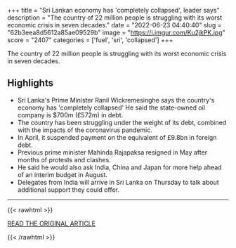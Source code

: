 +++
title = "Sri Lankan economy has 'completely collapsed', leader says"
description = "The country of 22 million people is struggling with its worst economic crisis in seven decades."
date = "2022-06-23 04:40:40"
slug = "62b3eea8d5612a85ae09529b"
image = "https://i.imgur.com/Ku2jkPK.jpg"
score = "2407"
categories = ['fuel', 'sri', 'collapsed']
+++

The country of 22 million people is struggling with its worst economic crisis in seven decades.

## Highlights

- Sri Lanka's Prime Minister Ranil Wickremesinghe says the country's economy has 'completely collapsed' He said the state-owned oil company is $700m (£572m) in debt.
- The country has been struggling under the weight of its debt, combined with the impacts of the coronavirus pandemic.
- In April, it suspended payment on the equivalent of £9.8bn in foreign debt.
- Previous prime minister Mahinda Rajapaksa resigned in May after months of protests and clashes.
- He said he would also ask India, China and Japan for more help ahead of an interim budget in August.
- Delegates from India will arrive in Sri Lanka on Thursday to talk about additional support they could offer.

---

{{< rawhtml >}}
  <p class="article-category">
    <a target="_blank" href="https://news.sky.com/story/sri-lankas-pm-says-its-debt-laden-economy-has-collapsed-12638329">READ THE ORIGINAL ARTICLE</a>
  </p>
{{< /rawhtml >}}
